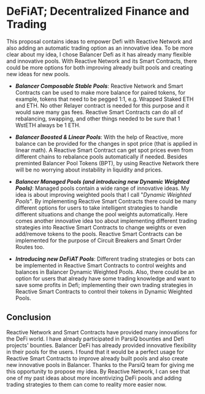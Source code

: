 # DeFiAT; Decentralized Finance and Trading
This proposal contains ideas to empower Defi with Reactive Network and also adding an automatic trading option as an innovative idea.
To be more clear about my idea, I chose Balancer Defi as it has already many flexible and innovative pools. With Reactive Network and its Smart Contracts, there could be more options for both improving already built pools and creating new ideas for new pools.

- ***Balancer Composable Stable Pools***:
  Reactive Network and Smart Contracts can be used to make more balance for paired tokens, for example, tokens that need to be pegged 1:1, e.g. Wrapped Staked ETH and ETH. No other Relayer contract is needed for this purpose and it would save many gas fees. Reactive Smart Contracts can do all of rebalancing, swapping, and other things needed to be sure that 1 WstETH always be 1 ETH.
  
- ***Balancer Boosted & Linear Pools***:
  With the help of Reactive, more balance can be provided for the changes in spot price (that is applied in linear math). A Reactive Smart Contract can get spot prices even from different chains to rebalance pools automatically if needed. Besides preminted Balancer Pool Tokens (BPT), by using Reactive Network there will be no worrying about instability in liquidity and prices.
  
- ***Balancer Managed Pools (and introducing new Dynamic Weighted Pools)***:
  Managed pools contain a wide range of innovative ideas. My idea is about improving weighted pools that I call "*Dynamic Weighted Pools*". By implementing Reactive Smart Contracts there could be many different options for users to take intelligent strategies to handle different situations and change the pool weights automatically. Here comes another innovative idea too about implementing different trading strategies into Reactive Smart Contracts to change weights or even add/remove tokens to the pools.
  Reactive Smart Contracts can be implemented for the purpose of Circuit Breakers and Smart Order Routes too.
  
- ***Introducing new DeFiAT Pools***:
  Different trading strategies or bots can be implemented in Reactive Smart Contracts to control weights and balances in Balancer Dynamic Weighted Pools. Also, there could be an option for users that already have some trading knowledge and want to save some profits in Defi; implementing their own trading strategies in Reactive Smart Contracts to control their tokens in Dynamic Weighted Pools.

## Conclusion
Reactive Network and Smart Contracts have provided many innovations for the DeFi world. I have already participated in ParsiQ bounties and Defi projects' bounties. Balancer DeFi has already provided innovative flexibility in their pools for the users. I found that it would be a perfect usage for Reactive Smart Contracts to improve already built pools and also create new innovative pools in Balancer.
Thanks to the ParsiQ team for giving me this opportunity to propose my idea. By Reactive Network, I can see that one of my past ideas about more incentivizing DeFi pools and adding trading strategies to them can come to reality more easier now.
